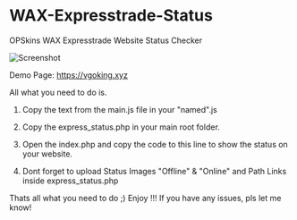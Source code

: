 # WAX-Expresstrade-Status
OPSkins WAX Expresstrade Website Status Checker

![Screenshot](http://fs1.directupload.net/images/180913/nr8mmna9.png)  
  
Demo Page: https://vgoking.xyz  
  
  
All what you need to do is.

1. Copy the text from the main.js file in your "named".js
2. Copy the express_status.php in your main root folder.
3. Open the index.php and copy the code to this line to show the status on your website.

4. Dont forget to upload Status Images "Offline" & "Online" and Path Links inside express_status.php

Thats all what you need to do ;) Enjoy !!!
If you have any issues, pls let me know!
